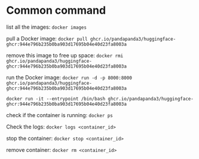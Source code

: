 # Common command
list all the images: `docker images`

pull a Docker image: `docker pull ghcr.io/pandapanda3/huggingface-ghcr:944e796b235b0ba903d17695b04e40d23fa8003a`

remove this image to free up space: `docker rmi ghcr.io/pandapanda3/huggingface-ghcr:944e796b235b0ba903d17695b04e40d23fa8003a`


run the Docker image: `docker run -d -p 8000:8000 ghcr.io/pandapanda3/huggingface-ghcr:944e796b235b0ba903d17695b04e40d23fa8003a`


`docker run -it --entrypoint /bin/bash ghcr.io/pandapanda3/huggingface-ghcr:944e796b235b0ba903d17695b04e40d23fa8003a`

check if the container is running: `docker ps`

Check the logs: `docker logs <container_id>`

stop the container: `docker stop <container_id>`

remove container: `docker rm <container_id>`

